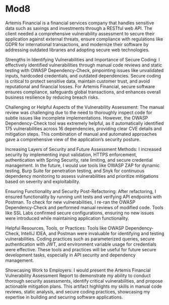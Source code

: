 # Mod8


Artemis Financial is a financial services company that handles sensitive data such as savings and investments through a RESTful web API. The client needed a comprehensive vulnerability assessment to secure their application against external threats, ensure compliance with regulations like GDPR for international transactions, and modernize their software by addressing outdated libraries and adopting secure web technologies.

Strengths in Identifying Vulnerabilities and Importance of Secure Coding:
I effectively identified vulnerabilities through manual code reviews and static testing with OWASP Dependency-Check, pinpointing issues like unvalidated inputs, hardcoded credentials, and outdated dependencies. Secure coding is critical to protect sensitive data, maintain customer trust, and avoid reputational and financial losses. For Artemis Financial, secure software ensures compliance, safeguards global transactions, and enhances overall business resilience by reducing breach risks.

Challenging or Helpful Aspects of the Vulnerability Assessment:
The manual review was challenging due to the need to thoroughly inspect code for subtle issues like incomplete implementations. However, the OWASP Dependency-Check tool was extremely helpful, as it automatically identified 175 vulnerabilities across 16 dependencies, providing clear CVE details and mitigation steps. This combination of manual and automated approaches gave a comprehensive view of the application’s security posture.

Increasing Layers of Security and Future Assessment Methods:
I increased security by implementing input validation, HTTPS enforcement, authentication with Spring Security, rate limiting, and secure credential management. In the future, I would use tools like OWASP ZAP for dynamic testing, Burp Suite for penetration testing, and Snyk for continuous dependency monitoring to assess vulnerabilities and prioritize mitigations based on severity and exploitability.

Ensuring Functionality and Security Post-Refactoring:
After refactoring, I ensured functionality by running unit tests and verifying API endpoints with Postman. To check for new vulnerabilities, I re-ran the OWASP Dependency-Check and performed manual reviews of modified code. Tools like SSL Labs confirmed secure configurations, ensuring no new issues were introduced while maintaining application functionality.

Helpful Resources, Tools, or Practices:
Tools like OWASP Dependency-Check, IntelliJ IDEA, and Postman were invaluable for identifying and testing vulnerabilities. Coding practices such as parameterized queries, secure authentication with JWT, and environment variable usage for credentials were effective. These tools and practices will be useful for future secure development tasks, especially in API security and dependency management.

Showcasing Work to Employers:
I would present the Artemis Financial Vulnerability Assessment Report to demonstrate my ability to conduct thorough security assessments, identify critical vulnerabilities, and propose actionable mitigation plans. This artifact highlights my skills in manual code reviews, static analysis, and secure coding practices, showcasing my expertise in building and securing software applications.
